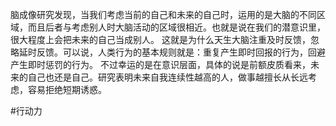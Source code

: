 脑成像研究发现，当我们考虑当前的自己和未来的自己时，运用的是大脑的不同区域，而且后者与考虑别人时大脑活动的区域很相近。也就是说在我们的潜意识里，很大程度上会把未来的自己当成别人。
这就是为什么天生大脑注重及时反馈，忽略延时反馈。可以说，人类行为的基本规则就是：重复产生即时回报的行为，回避产生即时惩罚的行为。
不过幸运的是在意识层面，具体的说是前额皮质看来，未来的自己也还是自己。研究表明未来自我连续性越高的人，做事越擅长从长远考虑，容易拒绝短期诱惑。

#行动力 